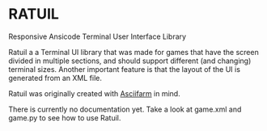 # RATUIL

Responsive Ansicode Terminal User Interface Library

Ratuil a a Terminal UI library that was made for games that have the screen divided in multiple sections, and should support different (and changing) terminal sizes.
Another important feature is that the layout of the UI is generated from an XML file.

Ratuil was originally created with [Asciifarm](https://github.com/jmdejong/asciifarm) in mind.

There is currently no documentation yet. Take a look at game.xml and game.py to see how to use Ratuil.
